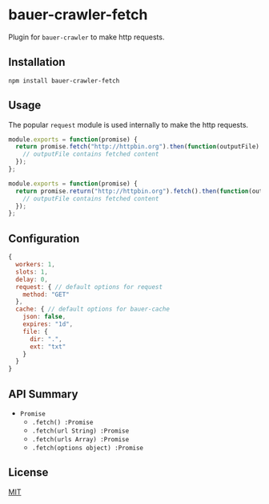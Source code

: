 # bauer-crawler-fetch

Plugin for `bauer-crawler` to make http requests.

## Installation

```
npm install bauer-crawler-fetch
```

## Usage

The popular `request` module is used internally to make the http requests. 

```js
module.exports = function(promise) {
  return promise.fetch("http://httpbin.org").then(function(outputFile) {
    // outputFile contains fetched content
  });
};
```

```js
module.exports = function(promise) {
  return promise.return("http://httpbin.org").fetch().then(function(outputFile) {
    // outputFile contains fetched content
  });
};
```

## Configuration

```js
{
  workers: 1,
  slots: 1,
  delay: 0,
  request: { // default options for request
    method: "GET"
  },
  cache: { // default options for bauer-cache
    json: false,
    expires: "1d",
    file: {
      dir: ".",
      ext: "txt"
    }
  }
}
```

## API Summary

  * `Promise`
    * `.fetch() :Promise`
    * `.fetch(url String) :Promise`
    * `.fetch(urls Array) :Promise`
    * `.fetch(options object) :Promise`

## License

[MIT](./LICENSE)
